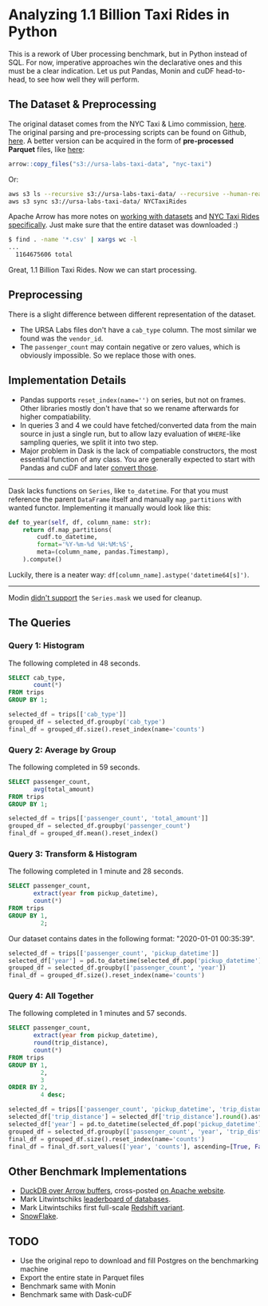 # Analyzing 1.1 Billion Taxi Rides in Python

This is a rework of Uber processing benchmark, but in Python instead of SQL.
For now, imperative approaches win the declarative ones and this must be a clear indication.
Let us put Pandas, Monin and cuDF head-to-head, to see how well they will perform.

## The Dataset & Preprocessing

The original dataset comes from the NYC Taxi & Limo commission, [here](https://www1.nyc.gov/site/tlc/about/fhv-trip-record-data.page).
The original parsing and pre-processing scripts can be found on Github, [here](https://github.com/toddwschneider/nyc-taxi-data).
A better version can be acquired in the form of **pre-processed Parquet** files, like [here](https://duckdb.org/2021/12/03/duck-arrow.html#fnref:1):

```r
arrow::copy_files("s3://ursa-labs-taxi-data", "nyc-taxi")
```

Or:

```sh
aws s3 ls --recursive s3://ursa-labs-taxi-data/ --recursive --human-readable --summarize
aws s3 sync s3://ursa-labs-taxi-data/ NYCTaxiRides
```

Apache Arrow has more notes on [working with datasets](https://arrow.apache.org/docs/r/articles/dataset.html) and [NYC Taxi Rides specifically](https://arrow.apache.org/docs/r/articles/dataset.html#example-nyc-taxi-data).
Just make sure that the entire dataset was downloaded :)

```sh
$ find . -name '*.csv' | xargs wc -l
...
  1164675606 total
```

Great, 1.1 Billion Taxi Rides. Now we can start processing.

## Preprocessing

There is a slight difference between different representation of the dataset.

* The URSA Labs files don't have a `cab_type` column. The most similar we found was the `vendor_id`.
* The `passenger_count` may contain negative or zero values, which is obviously impossible. So we replace those with ones.

## Implementation Details

* Pandas supports `reset_index(name='')` on series, but not on frames. Other libraries mostly don't have that so we rename afterwards for higher compatiability.
* In queries 3 and 4 we could have fetched/converted data from the main source in just a single run, but to allow lazy evaluation of `WHERE`-like sampling queries, we split it into two step.
* Major problem in Dask is the lack of compatiable constructors, the most essential function of any class. You are generally expected to start with Pandas and cuDF and later [convert those](https://docs.dask.org/en/stable/generated/dask.dataframe.from_pandas.html#dask.dataframe.from_pandas).

---

Dask lacks functions on `Series`, like `to_datetime`.
For that you must reference the parent `DataFrame` itself and manually `map_partitions` with wanted functor.
Implementing it manually would look like this:

```python
def to_year(self, df, column_name: str):
    return df.map_partitions(
        cudf.to_datetime,
        format='%Y-%m-%d %H:%M:%S',
        meta=(column_name, pandas.Timestamp),
    ).compute()
```

Luckily, there is a neater way: `df[column_name].astype('datetime64[s]')`.

---

Modin [didn't support](https://modin.readthedocs.io/en/stable/supported_apis/series_supported.html) the `Series.mask` we used for cleanup.

## The Queries

### Query 1: Histogram

The following completed in 48 seconds.

```sql
SELECT cab_type,
       count(*)
FROM trips
GROUP BY 1;
```

```python
selected_df = trips[['cab_type']]
grouped_df = selected_df.groupby('cab_type')
final_df = grouped_df.size().reset_index(name='counts')
```

### Query 2: Average by Group

The following completed in 59 seconds.

```sql
SELECT passenger_count,
       avg(total_amount)
FROM trips
GROUP BY 1;
```

```python
selected_df = trips[['passenger_count', 'total_amount']]
grouped_df = selected_df.groupby('passenger_count')
final_df = grouped_df.mean().reset_index()
```

### Query 3: Transform & Histogram

The following completed in 1 minute and 28 seconds.

```sql
SELECT passenger_count,
       extract(year from pickup_datetime),
       count(*)
FROM trips
GROUP BY 1,
         2;
```

Our dataset contains dates in the following format: "2020-01-01 00:35:39".

```python
selected_df = trips[['passenger_count', 'pickup_datetime']]
selected_df['year'] = pd.to_datetime(selected_df.pop('pickup_datetime'), format='%Y-%m-%d %H:%M:%S').dt.year
grouped_df = selected_df.groupby(['passenger_count', 'year'])
final_df = grouped_df.size().reset_index(name='counts')
```

### Query 4: All Together

The following completed in 1 minutes and 57 seconds.

```sql
SELECT passenger_count,
       extract(year from pickup_datetime),
       round(trip_distance),
       count(*)
FROM trips
GROUP BY 1,
         2,
         3
ORDER BY 2,
         4 desc;
```

```python
selected_df = trips[['passenger_count', 'pickup_datetime', 'trip_distance']]
selected_df['trip_distance'] = selected_df['trip_distance'].round().astype(int)
selected_df['year'] = pd.to_datetime(selected_df.pop('pickup_datetime'), format='%Y-%m-%d %H:%M:%S').dt.year
grouped_df = selected_df.groupby(['passenger_count', 'year', 'trip_distance'])
final_df = grouped_df.size().reset_index(name='counts')
final_df = final_df.sort_values(['year', 'counts'], ascending=[True, False]) 
```

## Other Benchmark Implementations

* [DuckDB over Arrow buffers](https://duckdb.org/2021/12/03/duck-arrow.html), cross-posted [on Apache website](https://arrow.apache.org/blog/2021/12/03/arrow-duckdb/).
* Mark Litwintschiks [leaderboard of databases](https://tech.marksblogg.com/benchmarks.html).
* Mark Litwintschiks first full-scale [Redshift variant](https://tech.marksblogg.com/all-billion-nyc-taxi-rides-redshift.html).
* [SnowFlake](https://www.tropos.io/blog/how-to/analyzing-2-billion-taxi-rides-in-snowflake/).

## TODO

* Use the original repo to download and fill Postgres on the benchmarking machine
* Export the entire state in Parquet files
* Benchmark same with Monin
* Benchmark same with Dask-cuDF
